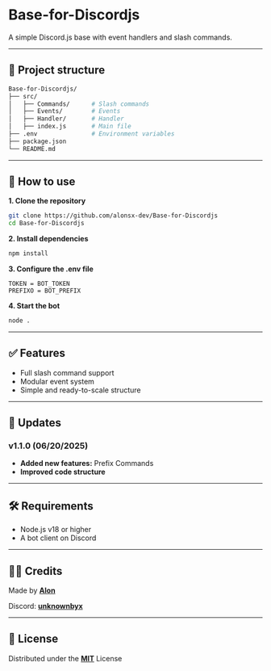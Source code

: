 # Base-for-Discordjs
A simple Discord.js base with event handlers and slash commands.

---
## 📁 Project structure
```bash
Base-for-Discordjs/
├── src/
│   ├── Commands/      # Slash commands
│   ├── Events/        # Events
│   ├── Handler/       # Handler
│   ├── index.js       # Main file
├── .env               # Environment variables
├── package.json
└── README.md
```
---
## 🚀 How to use 
**1. Clone the repository**
```bash
git clone https://github.com/alonsx-dev/Base-for-Discordjs
cd Base-for-Discordjs
```
**2. Install dependencies**
```bash
npm install
```
**3. Configure the .env file**
```env
TOKEN = BOT_TOKEN
PREFIXO = BOT_PREFIX
```
**4. Start the bot**
```bash
node .
```
---
## ✅️ Features
- Full slash command support
- Modular event system
- Simple and ready-to-scale structure
---
## 📝 Updates
### v1.1.0 (06/20/2025)
- **Added new features:** Prefix Commands
- **Improved code structure**
---
## 🛠 Requirements
- Node.js v18 or higher
- A bot client on Discord
---
## 👨‍💻 Credits 
Made by **[Alon](https://github.com/alonsx-dev)**

Discord: **[unknownbyx](https://discord.com/users/627501356093276231)**

---
## 📄 License
Distributed under the **[MIT](https://github.com/alonsx-dev/Base-for-Discordjs/blob/main/LICENSE)** License 

